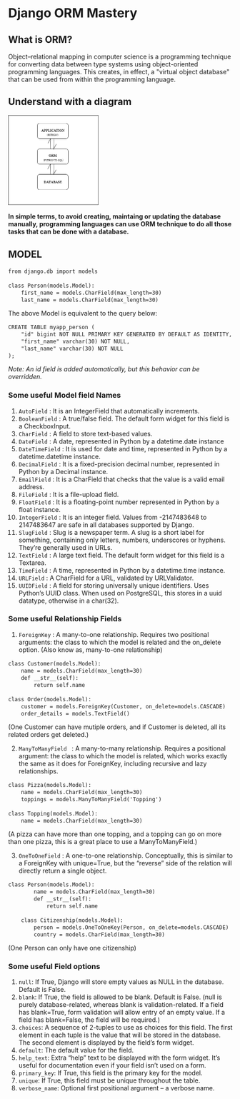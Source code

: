 # Django ORM Mastery

## What is ORM?
Object–relational mapping in computer science is a programming technique for converting data between type systems using object-oriented programming languages. 
This creates, in effect, a "virtual object database" that can be used from within the programming language.

## Understand with a diagram
<img src="images/orm_1.png"  style="max-width: 40%; max-height: 20%;"></img>

<b>In simple terms, to avoid creating, maintaing or updating the database manually, programming languages can use ORM technique to do all those tasks that can be done with a database.</b>

## MODEL

```
from django.db import models

class Person(models.Model):
    first_name = models.CharField(max_length=30)
    last_name = models.CharField(max_length=30)
```

The above Model is equivalent to the query below:

```
CREATE TABLE myapp_person (
    "id" bigint NOT NULL PRIMARY KEY GENERATED BY DEFAULT AS IDENTITY,
    "first_name" varchar(30) NOT NULL,
    "last_name" varchar(30) NOT NULL
);
```

<i>Note: An id field is added automatically, but this behavior can be overridden.</i>


### Some useful <b>Model field Names</b>

1. `AutoField` : It is an IntegerField that automatically increments.
2. `BooleanField` : A true/false field. The default form widget for this field is a CheckboxInput.
3. `CharField` : A field to store text-based values.
4. `DateField` : A date, represented in Python by a datetime.date instance
5. `DateTimeField` : It is used for date and time, represented in Python by a datetime.datetime instance.
6. `DecimalField` : It is a fixed-precision decimal number, represented in Python by a Decimal instance.
7. `EmailField` : It is a CharField that checks that the value is a valid email address.
8. `FileField` : It is a file-upload field.
9. `FloatField` : It is a floating-point number represented in Python by a float instance.
10. `IntegerField` : It is an integer field. Values from -2147483648 to 2147483647 are safe in all databases supported by Django.
11. `SlugField` : Slug is a newspaper term. A slug is a short label for something, containing only letters, numbers, underscores or hyphens. They’re generally used in URLs.
12. `TextField` : A large text field. The default form widget for this field is a Textarea.
13. `TimeField` : A time, represented in Python by a datetime.time instance.
14. `URLField` : A CharField for a URL, validated by URLValidator.
15. `UUIDField` : A field for storing universally unique identifiers. Uses Python’s UUID class. When used on PostgreSQL, this stores in a uuid datatype, otherwise in a char(32).


### Some useful <b>Relationship Fields</b>

1. `ForeignKey` : A many-to-one relationship. Requires two positional arguments: the class to which the model is related and the on_delete option. (Also know as, many-to-one relationship)

```
class Customer(models.Model):
    name = models.CharField(max_length=30)
    def __str__(self):
        return self.name
        
class Order(models.Model):
    customer = models.ForeignKey(Customer, on_delete=models.CASCADE)
    order_details = models.TextField()
```
(One Customer can have mutiple orders, and if Customer is deleted, all its related orders get deleted.)

2. `ManyToManyField	` : A many-to-many relationship. Requires a positional argument: the class to which the model is related, which works exactly the same as it does for ForeignKey, including recursive and lazy relationships.

```
class Pizza(models.Model):
    name = models.CharField(max_length=30)
    toppings = models.ManyToManyField('Topping')

class Topping(models.Model):
    name = models.CharField(max_length=30)
```
(A pizza can have more than one topping, and a topping can go on more than one pizza, this is a great place to use a ManyToManyField.)

3. `OneToOneField` : A one-to-one relationship. Conceptually, this is similar to a ForeignKey with unique=True, but the “reverse” side of the relation will directly return a single object.

```
class Person(models.Model):
        name = models.CharField(max_length=30)
        def __str__(self):
            return self.name
            
    class Citizenship(models.Model):
        person = models.OneToOneKey(Person, on_delete=models.CASCADE)
        country = models.CharField(max_length=30)
```
(One Person can only have one citizenship)


### Some useful <b>Field options</b>
1. `null`: If True, Django will store empty values as NULL in the database. Default is False.
2. `blank`: If True, the field is allowed to be blank. Default is False. (null is purely database-related, whereas blank is validation-related. If a field has blank=True, form validation will allow entry of an empty value. If a field has blank=False, the field will be required.)
3. `choices`: A sequence of 2-tuples to use as choices for this field. The first element in each tuple is the value that will be stored in the database. The second element is displayed by the field’s form widget.
4. `default`: The default value for the field.
5. `help_text`: Extra “help” text to be displayed with the form widget. It’s useful for documentation even if your field isn’t used on a form.
6. `primary_key`: If True, this field is the primary key for the model.
7. `unique`: If True, this field must be unique throughout the table.
8. `verbose_name`: Optional first positional argument – a verbose name. 
